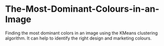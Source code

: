 # The-Most-Dominant-Colours-in-an-Image
Finding the most dominant colors in an image using the KMeans clustering algorithm. It can help to identify the right design and marketing colours.
